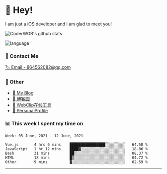 # 👋 Hey!


I am just a iOS developer and I am glad to meet you!

![CoderWGB's github stats](https://github-readme-stats.vercel.app/api?username=WangGuibin&&show_icons=true&&title_color=1abc9c&&icon_color=1abc9c)

![language](https://github-readme-stats.vercel.app/api/top-langs/?username=WangGuibin&hide_langs_below=1&theme=default&line_height=27&layout=compact)



### 📮 Contact Me

[🏷 Email - 864562082@qq.com](mailto:864562082@qq.com)


### 🤪 Other

- [📌 My Blog](http://wangguibin.github.io/hexo-github-action)
- [📌 博客园](https://www.cnblogs.com/wgb1234/)
- [📌 WebClip在线工具](https://wangguibin.github.io/webclicp-vue-app/)
- [📌 PersonalProfile](https://wangguibin.github.io/PersonalProfile/)

### 📊 This week I spent my time on

<!--START_SECTION:waka-->
```text
Week: 05 June, 2021 - 12 June, 2021

Vue.js       4 hrs 6 mins    ████████████████░░░░░░░░░   64.50 % 
JavaScript   1 hr 12 mins    ████▓░░░░░░░░░░░░░░░░░░░░   18.86 % 
Bash         31 mins         ██░░░░░░░░░░░░░░░░░░░░░░░   08.37 % 
HTML         18 mins         █▒░░░░░░░░░░░░░░░░░░░░░░░   04.72 % 
Other        9 mins          ▓░░░░░░░░░░░░░░░░░░░░░░░░   02.59 % 
```
<!--END_SECTION:waka-->

---
